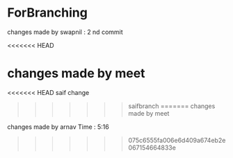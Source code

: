 ForBranching
============

changes made by swapnil :
 2 nd commit 

<<<<<<< HEAD

changes made by meet
=======
<<<<<<< HEAD
saif change
>>>>>>> saifbranch
=======
changes made by meet


changes made by arnav Time : 5:16
>>>>>>> 075c6555fa006e6d409a674eb2e067154664833e
